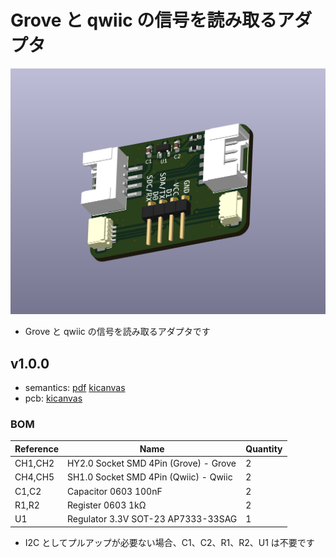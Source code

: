 # Grove と qwiic の信号を読み取るアダプタ

![alt text](photo1.png)

- Grove と qwiic の信号を読み取るアダプタです

## v1.0.0

- semantics: [pdf](grove_qwiic_debug_adapter/grove_qwiic_debug_adapter-semantics-v1.0.0.pdf) [kicanvas](https://kicanvas.org/?github=https%3A%2F%2Fgithub.com%2F74th%2F74th-open-source-hardware-projects%2Fblob%2Fgrove_qwiic_debug_adapter%2Fv1.0.0%2Fgrove_qwiic_debug_adapter%2Fgrove_qwiic_debug_adapter.kicad_sch)
- pcb: [kicanvas](https://kicanvas.org/?github=https%3A%2F%2Fgithub.com%2F74th%2F74th-open-source-hardware-projects%2Fblob%2Fgrove_qwiic_debug_adapter%2Fv1.0.0%2Fgrove_qwiic_debug_adapter%2Fgrove_qwiic_debug_adapter.kicad_pcb)

### BOM

| Reference | Name                                  | Quantity |
| --------- | ------------------------------------- | -------- |
| CH1,CH2   | HY2.0 Socket SMD 4Pin (Grove) - Grove | 2        |
| CH4,CH5   | SH1.0 Socket SMD 4Pin (Qwiic) - Qwiic | 2        |
| C1,C2     | Capacitor 0603 100nF                  | 2        |
| R1,R2     | Register 0603 1kΩ                     | 2        |
| U1        | Regulator 3.3V SOT-23 AP7333-33SAG    | 1        |

- I2C としてプルアップが必要ない場合、C1、C2、R1、R2、U1 は不要です
